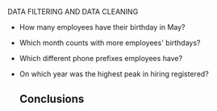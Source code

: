 DATA FILTERING AND DATA CLEANING 
- How many employees have their birthday in May?
- Which month counts with more employees' birthdays?
- Which different phone prefixes employees have?
- On which year was the highest peak in hiring registered?

  ## Conclusions 
